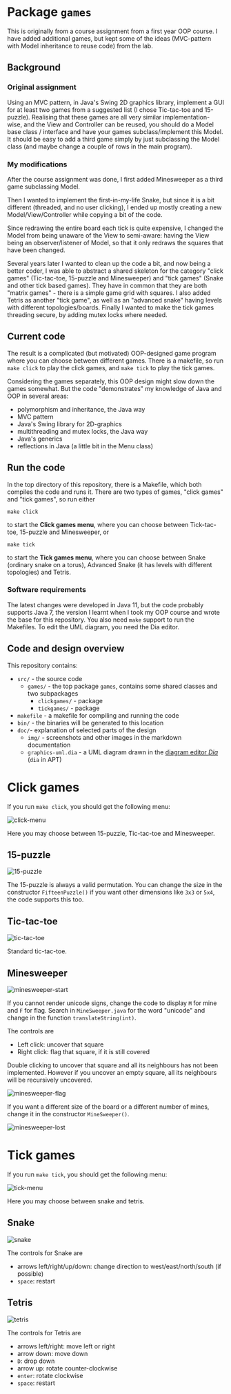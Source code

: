 Package `games`
===============

This is originally from a course assignment from a first year OOP course. I have added additional games, but kept some of the ideas (MVC-pattern with Model inheritance to reuse code) from the lab.

Background
-----------
### Original assignment
Using an MVC pattern, in Java's Swing 2D graphics library, implement a GUI for at least two games from a suggested list (I chose Tic-tac-toe and 15-puzzle). Realising that these games are all very similar implementation-wise, and the View and Controller can be reused, you should do a Model base class / interface and have your games subclass/implement this Model. It should be easy to add a third game simply by just subclassing the Model class (and maybe change a couple of rows in the main program).

### My modifications
After the course assignment was done, I first added Minesweeper as a third game subclassing Model.

Then I wanted to implement the first-in-my-life Snake, but since it is a bit different (threaded, and no user clicking), I ended up mostly creating a new Model/View/Controller while copying a bit of the code. 

Since redrawing the entire board each tick is quite expensive, I changed the Model from being unaware of the View to semi-aware: having the View being an observer/listener of Model, so that it only redraws the squares that have been changed.

Several years later I wanted to clean up the code a bit, and now being a better coder, I was able to abstract a shared skeleton for the category "click games" (Tic-tac-toe, 15-puzzle and Minesweeper) and "tick games" (Snake and other tick based games). They have in common that they are both "matrix games" - there is a simple game grid with squares. I also added Tetris as another "tick game", as well as an "advanced snake" having levels with different topologies/boards. Finally I wanted to make the tick games threading secure, by adding mutex locks where needed.

Current code
------------
The result is a complicated (but motivated) OOP-designed game program where you can choose between different games. There is a makefile, so run `make click` to play the click games, and `make tick` to play the tick games.

Considering the games separately, this OOP design might slow down the games somewhat. But the code "demonstrates" my knowledge of Java and OOP in several areas:

* polymorphism and inheritance, the Java way
* MVC pattern
* Java's Swing library for 2D-graphics
* multithreading and mutex locks, the Java way
* Java's generics
* reflections in Java (a little bit in the Menu class)

Run the code
-----------
In the top directory of this repository, there is a Makefile, which both compiles the code and runs it. There are two types of games, "click games" and "tick games", so run either

    make click
    
to start the **Click games menu**, where you can choose between Tick-tac-toe, 15-puzzle and Minesweeper, or

    make tick
    
to start the **Tick games menu**, where you can choose between Snake (ordinary snake on a torus), Advanced Snake (it has levels with different topologies) and Tetris.

### Software requirements
The latest changes were developed in Java 11, but the code probably supports Java 7, the version I learnt when I took my OOP course and wrote the base for this repository. You also need `make` support to run the Makefiles. To edit the UML diagram, you need the Dia editor.

Code and design overview
-------------------
This repository contains:

* `src/` - the source code
  * `games/` - the top package `games`, contains some shared classes and two subpackages
     * `clickgames/` - package
     * `tickgames/` - package
* `makefile` - a makefile for compiling and running the code
* `bin/` - the binaries will be generated to this location
* `doc/`- explanation of selected parts of the design
  * `img/` - screenshots and other images in the markdown documentation
  * `graphics-uml.dia` - a UML diagram drawn in the [diagram editor *Dia*](https://sourceforge.net/projects/dia-installer/) (`dia` in APT)


Click games
===========
If you run `make click`, you should get the following menu:

![click-menu](doc/img/click-menu.png "Menu for click games")

Here you may choose between 15-puzzle, Tic-tac-toe and Minesweeper.

15-puzzle
---------
![15-puzzle](doc/img/15-puzzle.png "15-puzzle")

The 15-puzzle is always a valid permutation. You can change the size in the constructor `FifteenPuzzle()` if you want other dimensions like `3x3` or `5x4`, the code supports this too.

Tic-tac-toe
----------
![tic-tac-toe](doc/img/tic-tac-toe.png "Tic-tac-toe")

Standard tic-tac-toe.

Minesweeper
-----------
![minesweeper-start](doc/img/minesweeper-start.png "Playing minesweeper")

If you cannot render unicode signs, change the code to display `M` for mine and `F` for flag. Search in `MineSweeper.java` for the word "unicode" and change in the function `translateString(int)`.

The controls are

* Left click: uncover that square
* Right click: flag that square, if it is still covered

Double clicking to uncover that square and all its neighbours has not been implemented. However if you uncover an empty square, all its neighbours will be recursively uncovered.

![minesweeper-flag](doc/img/minesweeper-flag.png "Flagging mines")

If you want a different size of the board or a different number of mines, change it in the constructor `MineSweeper()`.

![minesweeper-lost](doc/img/minesweeper-lost.png "The user clicked on a mine.")


Tick games
===========
If you run `make tick`, you should get the following menu:

![tick-menu](doc/img/tick-menu.png "Menu for tick games")

Here you may choose between snake and tetris.

Snake
------

![snake](doc/img/snake.png "Snake game")

The controls for Snake are

* arrows left/right/up/down: change direction to west/east/north/south (if possible)
* `space`: restart

Tetris
------

![tetris](doc/img/tetris.png "Tetris")

The controls for Tetris are

* arrows left/right: move left or right
* arrow down: move down
* `D`: drop down
* arrow up: rotate counter-clockwise
* `enter`: rotate clockwise
* `space`: restart
